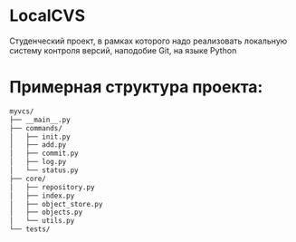 # LocalCVS
Студенческий проект, в рамках которого надо реализовать локальную систему контроля версий, наподобие Git, на языке Python
# Примерная структура проекта:
```bash
myvcs/
├── __main__.py
├── commands/
│   ├── init.py
│   ├── add.py
│   ├── commit.py
│   ├── log.py
│   └── status.py
├── core/
│   ├── repository.py
│   ├── index.py
│   ├── object_store.py
│   ├── objects.py
│   └── utils.py
└── tests/
